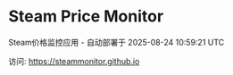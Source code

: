 # Steam Price Monitor

Steam价格监控应用 - 自动部署于 2025-08-24 10:59:21 UTC

访问: https://steammonitor.github.io
